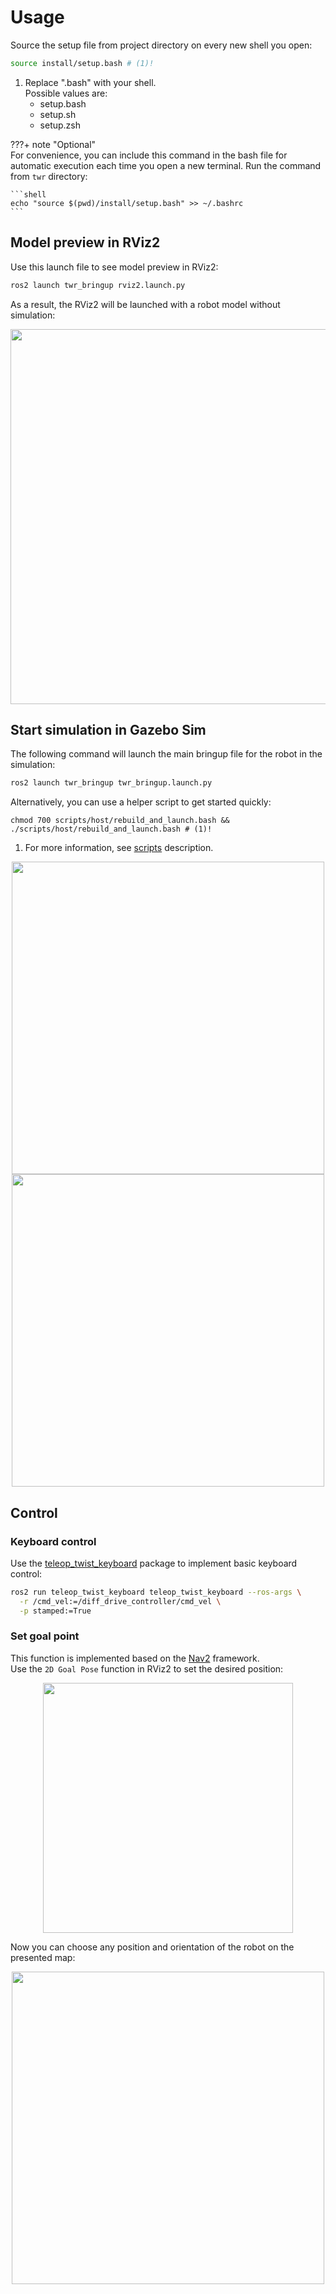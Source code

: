 
# Usage

Source the setup file from project directory on every new shell you open:
```sh
source install/setup.bash # (1)!
```

1.  Replace ".bash" with your shell.   
    Possible values are: 
    - setup.bash   
    - setup.sh   
    - setup.zsh

???+ note "Optional"     
    For convenience, you can include this command in the bash file for automatic execution each time you open a new terminal. Run the command from `twr` directory:
    
    ```shell
    echo "source $(pwd)/install/setup.bash" >> ~/.bashrc
    ```


## Model preview in RViz2

Use this launch file to see model preview in RViz2:
```bash
ros2 launch twr_bringup rviz2.launch.py
```  

As a result, the RViz2 will be launched with a robot model without simulation:

<p align="center">
  <img src="../../assets/screenshots/twr_rviz2.png" width="600"/>  
</p>



## Start simulation in Gazebo Sim

The following command will launch the main bringup file for the robot in the simulation:
```bash
ros2 launch twr_bringup twr_bringup.launch.py
```

Alternatively, you can use a helper script to get started quickly:
```shell
chmod 700 scripts/host/rebuild_and_launch.bash && 
./scripts/host/rebuild_and_launch.bash # (1)!
```

1. For more information, see [scripts](../documentation/project_structure/scripts.md) description.  

<!-- TODO: For more information about bringup launch files, see here -->

<!-- Set the `use_sim_time` parameter to use Gazebo time (by default `True`).  
Set the `use_rviz2` to use RViz2 during simulation time (by default `True`). -->

<div align="center">
  <img src="../../assets/screenshots/twr_rviz2_nav.png" width="500"/>  
  <img src="../../assets/screenshots/twr_gazebo_warehouse.png" width="500"/>
</div>


## Control
### Keyboard control

Use the [teleop_twist_keyboard](https://github.com/ros-teleop/teleop_twist_keyboard) package to implement basic keyboard control:

```bash
ros2 run teleop_twist_keyboard teleop_twist_keyboard --ros-args \
  -r /cmd_vel:=/diff_drive_controller/cmd_vel \
  -p stamped:=True
```


### Set goal point

This function is implemented based on the [Nav2](https://github.com/ros-navigation/navigation2) framework.  
Use the `2D Goal Pose` function in RViz2 to set the desired position: 
<div align="center">
  <img src="../../assets/screenshots/rviz2_goal_pose.png" width="400"/>  
</div>

Now you can choose any position and orientation of the robot on the presented map:

<div align="center">
  <img src="../../assets/screenshots/twr_rviz2_set_goal.png" width="500"/>  
</div>
